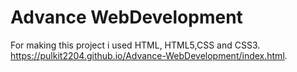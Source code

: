 # Advance WebDevelopment
 For making this project i used HTML, HTML5,CSS and CSS3.
 https://pulkit2204.github.io/Advance-WebDevelopment/index.html.

